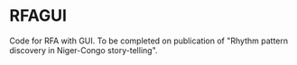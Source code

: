 # RFAGUI
Code for RFA with GUI. To be completed on publication of "Rhythm pattern discovery in Niger-Congo story-telling".
